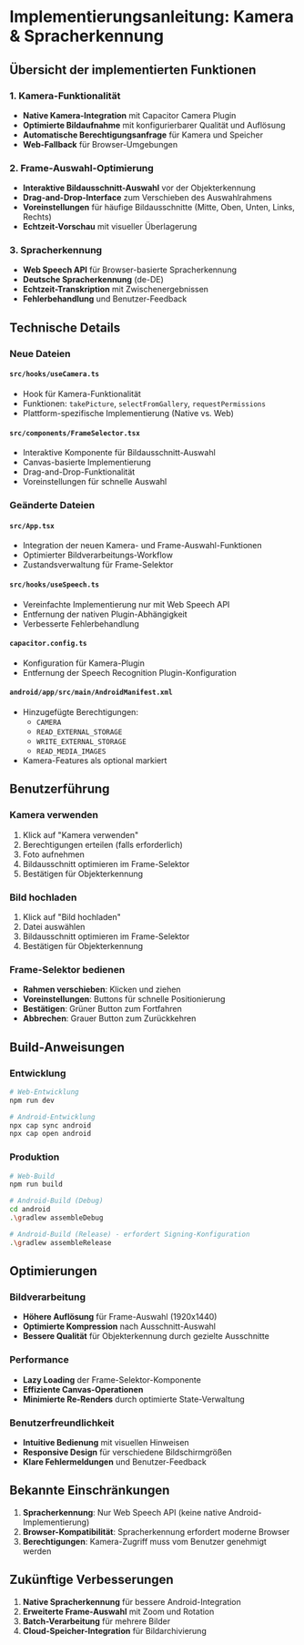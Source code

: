 # Implementierungsanleitung: Kamera & Spracherkennung

## Übersicht der implementierten Funktionen

### 1. Kamera-Funktionalität
- **Native Kamera-Integration** mit Capacitor Camera Plugin
- **Optimierte Bildaufnahme** mit konfigurierbarer Qualität und Auflösung
- **Automatische Berechtigungsanfrage** für Kamera und Speicher
- **Web-Fallback** für Browser-Umgebungen

### 2. Frame-Auswahl-Optimierung
- **Interaktive Bildausschnitt-Auswahl** vor der Objekterkennung
- **Drag-and-Drop-Interface** zum Verschieben des Auswahlrahmens
- **Voreinstellungen** für häufige Bildausschnitte (Mitte, Oben, Unten, Links, Rechts)
- **Echtzeit-Vorschau** mit visueller Überlagerung

### 3. Spracherkennung
- **Web Speech API** für Browser-basierte Spracherkennung
- **Deutsche Spracherkennung** (de-DE)
- **Echtzeit-Transkription** mit Zwischenergebnissen
- **Fehlerbehandlung** und Benutzer-Feedback

## Technische Details

### Neue Dateien

#### `src/hooks/useCamera.ts`
- Hook für Kamera-Funktionalität
- Funktionen: `takePicture`, `selectFromGallery`, `requestPermissions`
- Plattform-spezifische Implementierung (Native vs. Web)

#### `src/components/FrameSelector.tsx`
- Interaktive Komponente für Bildausschnitt-Auswahl
- Canvas-basierte Implementierung
- Drag-and-Drop-Funktionalität
- Voreinstellungen für schnelle Auswahl

### Geänderte Dateien

#### `src/App.tsx`
- Integration der neuen Kamera- und Frame-Auswahl-Funktionen
- Optimierter Bildverarbeitungs-Workflow
- Zustandsverwaltung für Frame-Selektor

#### `src/hooks/useSpeech.ts`
- Vereinfachte Implementierung nur mit Web Speech API
- Entfernung der nativen Plugin-Abhängigkeit
- Verbesserte Fehlerbehandlung

#### `capacitor.config.ts`
- Konfiguration für Kamera-Plugin
- Entfernung der Speech Recognition Plugin-Konfiguration

#### `android/app/src/main/AndroidManifest.xml`
- Hinzugefügte Berechtigungen:
  - `CAMERA`
  - `READ_EXTERNAL_STORAGE`
  - `WRITE_EXTERNAL_STORAGE`
  - `READ_MEDIA_IMAGES`
- Kamera-Features als optional markiert

## Benutzerführung

### Kamera verwenden
1. Klick auf "Kamera verwenden"
2. Berechtigungen erteilen (falls erforderlich)
3. Foto aufnehmen
4. Bildausschnitt optimieren im Frame-Selektor
5. Bestätigen für Objekterkennung

### Bild hochladen
1. Klick auf "Bild hochladen"
2. Datei auswählen
3. Bildausschnitt optimieren im Frame-Selektor
4. Bestätigen für Objekterkennung

### Frame-Selektor bedienen
- **Rahmen verschieben**: Klicken und ziehen
- **Voreinstellungen**: Buttons für schnelle Positionierung
- **Bestätigen**: Grüner Button zum Fortfahren
- **Abbrechen**: Grauer Button zum Zurückkehren

## Build-Anweisungen

### Entwicklung
```bash
# Web-Entwicklung
npm run dev

# Android-Entwicklung
npx cap sync android
npx cap open android
```

### Produktion
```bash
# Web-Build
npm run build

# Android-Build (Debug)
cd android
.\gradlew assembleDebug

# Android-Build (Release) - erfordert Signing-Konfiguration
.\gradlew assembleRelease
```

## Optimierungen

### Bildverarbeitung
- **Höhere Auflösung** für Frame-Auswahl (1920x1440)
- **Optimierte Kompression** nach Ausschnitt-Auswahl
- **Bessere Qualität** für Objekterkennung durch gezielte Ausschnitte

### Performance
- **Lazy Loading** der Frame-Selektor-Komponente
- **Effiziente Canvas-Operationen**
- **Minimierte Re-Renders** durch optimierte State-Verwaltung

### Benutzerfreundlichkeit
- **Intuitive Bedienung** mit visuellen Hinweisen
- **Responsive Design** für verschiedene Bildschirmgrößen
- **Klare Fehlermeldungen** und Benutzer-Feedback

## Bekannte Einschränkungen

1. **Spracherkennung**: Nur Web Speech API (keine native Android-Implementierung)
2. **Browser-Kompatibilität**: Spracherkennung erfordert moderne Browser
3. **Berechtigungen**: Kamera-Zugriff muss vom Benutzer genehmigt werden

## Zukünftige Verbesserungen

1. **Native Spracherkennung** für bessere Android-Integration
2. **Erweiterte Frame-Auswahl** mit Zoom und Rotation
3. **Batch-Verarbeitung** für mehrere Bilder
4. **Cloud-Speicher-Integration** für Bildarchivierung